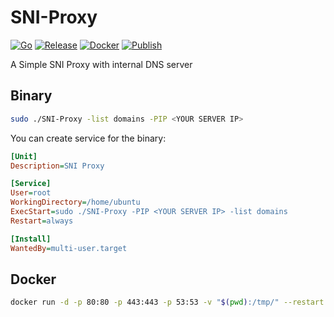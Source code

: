 # SNI-Proxy

[![Go](https://github.com/hatamiarash7/SNI-Proxy/actions/workflows/go.yml/badge.svg)](https://github.com/hatamiarash7/SNI-Proxy/actions/workflows/go.yml) [![Release](https://github.com/hatamiarash7/SNI-Proxy/actions/workflows/release.yml/badge.svg)](https://github.com/hatamiarash7/SNI-Proxy/actions/workflows/release.yml) [![Docker](https://github.com/hatamiarash7/SNI-Proxy/actions/workflows/docker.yml/badge.svg)](https://github.com/hatamiarash7/SNI-Proxy/actions/workflows/docker.yml) [![Publish](https://github.com/hatamiarash7/SNI-Proxy/actions/workflows/publish.yml/badge.svg)](https://github.com/hatamiarash7/SNI-Proxy/actions/workflows/publish.yml)

A Simple SNI Proxy with internal DNS server

## Binary

```bash
sudo ./SNI-Proxy -list domains -PIP <YOUR SERVER IP>
```

You can create service for the binary:

```ini
[Unit]
Description=SNI Proxy

[Service]
User=root
WorkingDirectory=/home/ubuntu
ExecStart=sudo ./SNI-Proxy -PIP <YOUR SERVER IP> -list domains
Restart=always

[Install]
WantedBy=multi-user.target
```

## Docker

```bash
docker run -d -p 80:80 -p 443:443 -p 53:53 -v "$(pwd):/tmp/" --restart unless-stopped ghcr.io/hatamiarash7/sni-proxy:v1.1.1 -list /tmp/list -PIP YOUR SERVER IP
```
